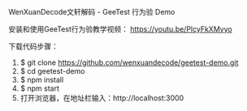 WenXuanDecode文轩解码 - GeeTest 行为验 Demo

安装和使用GeeTest行为验教学视频：
https://youtu.be/PlcyFkXMvyo

下载代码步骤：
1. $ git clone https://github.com/wenxuandecode/geetest-demo.git
2. $ cd geetest-demo
3. $ npm install
4. $ npm start
5. 打开浏览器，在地址栏输入：http://localhost:3000
